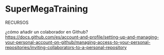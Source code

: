 # SuperMegaTraining

RECURSOS

¿cómo  añadir un colaborador en Github?  
https://docs.github.com/es/account-and-profile/setting-up-and-managing-your-personal-account-on-github/managing-access-to-your-personal-repositories/inviting-collaborators-to-a-personal-repository



